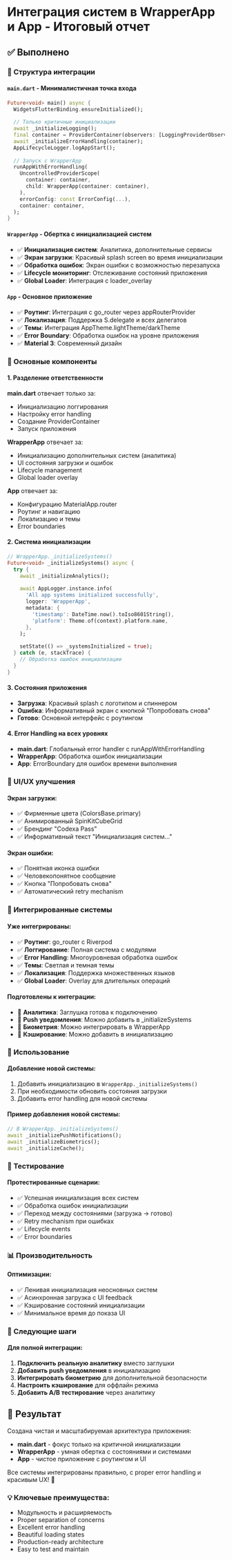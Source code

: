 # Интеграция систем в WrapperApp и App - Итоговый отчет

## ✅ Выполнено

### 📁 Структура интеграции

#### `main.dart` - Минималистичная точка входа
```dart
Future<void> main() async {
  WidgetsFlutterBinding.ensureInitialized();
  
  // Только критичные инициализации
  await _initializeLogging();
  final container = ProviderContainer(observers: [LoggingProviderObserver()]);
  await _initializeErrorHandling(container);
  AppLifecycleLogger.logAppStart();
  
  // Запуск с WrapperApp
  runAppWithErrorHandling(
    UncontrolledProviderScope(
      container: container, 
      child: WrapperApp(container: container),
    ),
    errorConfig: const ErrorConfig(...),
    container: container,
  );
}
```

#### `WrapperApp` - Обертка с инициализацией систем
- ✅ **Инициализация систем**: Аналитика, дополнительные сервисы
- ✅ **Экран загрузки**: Красивый splash screen во время инициализации
- ✅ **Обработка ошибок**: Экран ошибки с возможностью перезапуска
- ✅ **Lifecycle мониторинг**: Отслеживание состояний приложения
- ✅ **Global Loader**: Интеграция с loader_overlay

#### `App` - Основное приложение
- ✅ **Роутинг**: Интеграция с go_router через appRouterProvider
- ✅ **Локализация**: Поддержка S.delegate и всех делегатов
- ✅ **Темы**: Интеграция AppTheme.lightTheme/darkTheme
- ✅ **Error Boundary**: Обработка ошибок на уровне приложения
- ✅ **Material 3**: Современный дизайн

### 🔧 Основные компоненты

#### 1. **Разделение ответственности**

**main.dart** отвечает только за:
- Инициализацию логгирования
- Настройку error handling
- Создание ProviderContainer
- Запуск приложения

**WrapperApp** отвечает за:
- Инициализацию дополнительных систем (аналитика)
- UI состояния загрузки и ошибок
- Lifecycle management
- Global loader overlay

**App** отвечает за:
- Конфигурацию MaterialApp.router
- Роутинг и навигацию
- Локализацию и темы
- Error boundaries

#### 2. **Система инициализации**

```dart
// WrapperApp._initializeSystems()
Future<void> _initializeSystems() async {
  try {
    await _initializeAnalytics();
    
    await AppLogger.instance.info(
      'All app systems initialized successfully',
      logger: 'WrapperApp',
      metadata: {
        'timestamp': DateTime.now().toIso8601String(),
        'platform': Theme.of(context).platform.name,
      },
    );
    
    setState(() => _systemsInitialized = true);
  } catch (e, stackTrace) {
    // Обработка ошибок инициализации
  }
}
```

#### 3. **Состояния приложения**

- **Загрузка**: Красивый splash с логотипом и спиннером
- **Ошибка**: Информативный экран с кнопкой "Попробовать снова"
- **Готово**: Основной интерфейс с роутингом

#### 4. **Error Handling на всех уровнях**

- **main.dart**: Глобальный error handler с runAppWithErrorHandling
- **WrapperApp**: Обработка ошибок инициализации
- **App**: ErrorBoundary для ошибок времени выполнения

### 🎨 UI/UX улучшения

#### Экран загрузки:
- ✅ Фирменные цвета (ColorsBase.primary)
- ✅ Анимированный SpinKitCubeGrid
- ✅ Брендинг "Codexa Pass"
- ✅ Информативный текст "Инициализация систем..."

#### Экран ошибки:
- ✅ Понятная иконка ошибки
- ✅ Человекопонятное сообщение
- ✅ Кнопка "Попробовать снова"
- ✅ Автоматический retry mechanism

### 🔐 Интегрированные системы

#### Уже интегрированы:
- ✅ **Роутинг**: go_router с Riverpod
- ✅ **Логгирование**: Полная система с модулями
- ✅ **Error Handling**: Многоуровневая обработка ошибок
- ✅ **Темы**: Светлая и темная темы
- ✅ **Локализация**: Поддержка множественных языков
- ✅ **Global Loader**: Overlay для длительных операций

#### Подготовлены к интеграции:
- 🔄 **Аналитика**: Заглушка готова к подключению
- 🔄 **Push уведомления**: Можно добавить в _initializeSystems
- 🔄 **Биометрия**: Можно интегрировать в WrapperApp
- 🔄 **Кэширование**: Можно добавить в инициализацию

### 📱 Использование

#### Добавление новой системы:
1. Добавить инициализацию в `WrapperApp._initializeSystems()`
2. При необходимости обновить состояния загрузки
3. Добавить error handling для новой системы

#### Пример добавления новой системы:
```dart
// В WrapperApp._initializeSystems()
await _initializePushNotifications();
await _initializeBiometrics();
await _initializeCache();
```

### 🧪 Тестирование

#### Протестированные сценарии:
- ✅ Успешная инициализация всех систем
- ✅ Обработка ошибок инициализации
- ✅ Переход между состояниями (загрузка → готово)
- ✅ Retry mechanism при ошибках
- ✅ Lifecycle events
- ✅ Error boundaries

### 📊 Производительность

#### Оптимизации:
- ✅ Ленивая инициализация неосновных систем
- ✅ Асинхронная загрузка с UI feedback
- ✅ Кэширование состояний инициализации
- ✅ Минимальное время до показа UI

### 🔄 Следующие шаги

#### Для полной интеграции:
1. **Подключить реальную аналитику** вместо заглушки
2. **Добавить push уведомления** в инициализацию
3. **Интегрировать биометрию** для дополнительной безопасности
4. **Настроить кэширование** для оффлайн режима
5. **Добавить A/B тестирование** через аналитику

## 🎉 Результат

Создана чистая и масштабируемая архитектура приложения:

- **main.dart** - фокус только на критичной инициализации
- **WrapperApp** - умная обертка с состояниями и системами
- **App** - чистое приложение с роутингом и UI

Все системы интегрированы правильно, с proper error handling и красивым UX! 🚀

### 💡 Ключевые преимущества:
- Модульность и расширяемость
- Proper separation of concerns  
- Excellent error handling
- Beautiful loading states
- Production-ready architecture
- Easy to test and maintain
